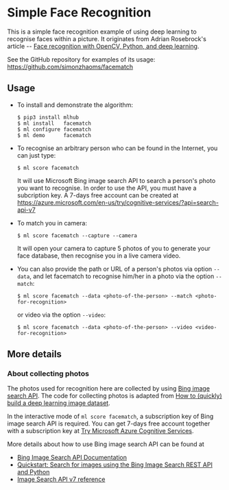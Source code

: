 # Simple Face Recognition #

This is a simple face recognition example of using deep learning to
recognise faces within a picture.  It originates from Adrian
Rosebrock's article --
[Face recognition with OpenCV, Python, and deep learning](https://www.pyimagesearch.com/2018/06/18/face-recognition-with-opencv-python-and-deep-learning/).

See the GitHub repository for examples of its usage:
https://github.com/simonzhaoms/facematch


## Usage ##

* To install and demonstrate the algorithm:

  ```console
  $ pip3 install mlhub
  $ ml install   facematch
  $ ml configure facematch
  $ ml demo      facematch
  ```

* To recognise an arbitrary person who can be found in the Internet,
  you can just type:
  
  ```console
  $ ml score facematch
  ```

  It will use Microsoft Bing image search API to search a person's
  photo you want to recognise.  In order to use the API, you must have
  a subcription key.  A 7-days free account can be created at
  https://azure.microsoft.com/en-us/try/cognitive-services/?api=search-api-v7

* To match you in camera:

  ```console
  $ ml score facematch --capture --camera
  ```

  It will open your camera to capture 5 photos of you to generate your
  face database, then recognise you in a live camera video.


* You can also provide the path or URL of a person's photos via option
  `--data`, and let facematch to recognise him/her in a photo via the
  option `--match`:

  ```console
  $ ml score facematch --data <photo-of-the-person> --match <photo-for-recognition>
  ```

   or video via the option `--video`:

  ```console
  $ ml score facematch --data <photo-of-the-person> --video <video-for-recognition>
  ```


## More details ##

### About collecting photos ###

The photos used for recognition here are collected by using
[Bing image search API](https://azure.microsoft.com/en-us/services/cognitive-services/bing-image-search-api/).  The code for collecting photos is adapted from
[How to (quickly) build a deep learning image dataset](https://www.pyimagesearch.com/2018/04/09/how-to-quickly-build-a-deep-learning-image-dataset/).

In the interactive mode of `ml score facematch`, a subscription key of
Bing image search API is required.  You can get 7-days free account
together with a subscription key at [Try Microsoft Azure Cognitive
Services](https://azure.microsoft.com/en-us/try/cognitive-services/?api=search-api-v7).

More details about how to use Bing image search API can be found at
* [Bing Image Search API Documentation](https://docs.microsoft.com/en-us/azure/cognitive-services/bing-image-search/)
* [Quickstart: Search for images using the Bing Image Search REST API and Python](https://docs.microsoft.com/en-us/azure/cognitive-services/bing-image-search/quickstarts/python)
* [Image Search API v7 reference](https://docs.microsoft.com/en-sg/rest/api/cognitiveservices/bing-images-api-v7-reference)

